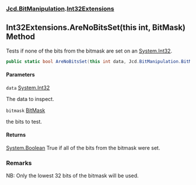 ### [Jcd.BitManipulation](Jcd.BitManipulation.md 'Jcd.BitManipulation').[Int32Extensions](Jcd.BitManipulation.Int32Extensions.md 'Jcd.BitManipulation.Int32Extensions')

## Int32Extensions.AreNoBitsSet(this int, BitMask) Method

Tests if none of the bits from the bitmask are set on an [System.Int32](https://docs.microsoft.com/en-us/dotnet/api/System.Int32 'System.Int32').

```csharp
public static bool AreNoBitsSet(this int data, Jcd.BitManipulation.BitMask bitmask);
```
#### Parameters

<a name='Jcd.BitManipulation.Int32Extensions.AreNoBitsSet(thisint,Jcd.BitManipulation.BitMask).data'></a>

`data` [System.Int32](https://docs.microsoft.com/en-us/dotnet/api/System.Int32 'System.Int32')

The data to inspect.

<a name='Jcd.BitManipulation.Int32Extensions.AreNoBitsSet(thisint,Jcd.BitManipulation.BitMask).bitmask'></a>

`bitmask` [BitMask](Jcd.BitManipulation.BitMask.md 'Jcd.BitManipulation.BitMask')

the bits to test.

#### Returns
[System.Boolean](https://docs.microsoft.com/en-us/dotnet/api/System.Boolean 'System.Boolean')
True if all of the bits from the bitmask were set.

### Remarks
NB: Only the lowest 32 bits of the bitmask will be used.
